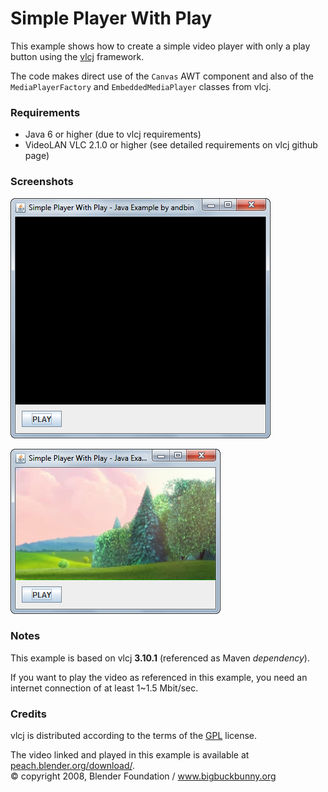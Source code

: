 # Simple Player With Play

This example shows how to create a simple video player with only a play button
using the [vlcj](https://github.com/caprica/vlcj) framework.

The code makes direct use of the `Canvas` AWT component and also of the
`MediaPlayerFactory` and `EmbeddedMediaPlayer` classes from vlcj.

### Requirements

* Java 6 or higher (due to vlcj requirements)
* VideoLAN VLC 2.1.0 or higher (see detailed requirements on vlcj github page)

### Screenshots

![Screenshot 1](screenshot-01.png "Screenshot 1")

![Screenshot 2](screenshot-02.png "Screenshot 2")

### Notes

This example is based on vlcj **3.10.1** (referenced as Maven *dependency*).

If you want to play the video as referenced in this example, you need an internet
connection of at least 1~1.5 Mbit/sec.

### Credits

vlcj is distributed according to the terms of the [GPL](http://www.gnu.org/licenses/gpl.html)
license.

The video linked and played in this example is available at [peach.blender.org/download/](https://peach.blender.org/download/).<br>
&copy; copyright 2008, Blender Foundation / www.bigbuckbunny.org

